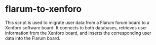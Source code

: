 # flarum-to-xenforo
This script is used to migrate user data from a Flarum forum board to a Xenforo software board. It connects to both databases, retrieves user information from the Xenforo board, and inserts the corresponding user data into the Flarum board.
